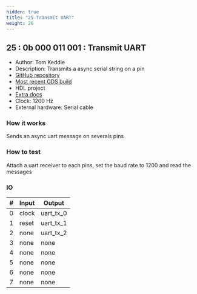 ```yaml
---
hidden: true
title: "25 Transmit UART"
weight: 26
---
```


## 25 : 0b 000 011 001 : Transmit UART

* Author: Tom Keddie
* Description: Transmits a async serial string on a pin
* [GitHub repository](https://github.com/TomKeddie/tinytapeout-2022-2a)
* [Most recent GDS build](https://github.com/TomKeddie/tinytapeout-2022-2a/actions/runs/3526907653)
* HDL project
* [Extra docs]()
* Clock: 1200 Hz
* External hardware: Serial cable



### How it works

Sends an async uart message on severals pins

### How to test

Attach a uart receiver to each pins, set the baud rate to 1200 and read the messages

### IO

| # | Input        | Output       |
|---|--------------|--------------|
| 0 | clock  | uart_tx_0 |
| 1 | reset  | uart_tx_1 |
| 2 | none  | uart_tx_2 |
| 3 | none  | none |
| 4 | none  | none |
| 5 | none  | none |
| 6 | none  | none |
| 7 | none  | none |
